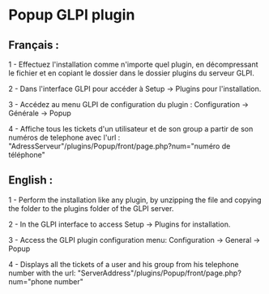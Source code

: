 # Popup GLPI plugin


## Français :

1 - Effectuez l'installation comme n'importe quel plugin, en décompressant le fichier et en copiant le dossier dans le dossier plugins du serveur GLPI.

2 - Dans l'interface GLPI pour accéder à Setup -> Plugins pour l'installation.

3 - Accédez au menu GLPI de configuration du plugin : Configuration -> Générale -> Popup

4 - Affiche tous les tickets d'un utilisateur et de son group a partir de son numéros de telephone avec l'url : "AdressServeur"/plugins/Popup/front/page.php?num="numéro de téléphone"

## English :

1 - Perform the installation like any plugin, by unzipping the file and copying the folder to the plugins folder of the GLPI server.

2 - In the GLPI interface to access Setup -> Plugins for installation.

3 - Access the GLPI plugin configuration menu: Configuration -> General -> Popup

4 - Displays all the tickets of a user and his group from his telephone number with the url: "ServerAddress"/plugins/Popup/front/page.php?num="phone number"